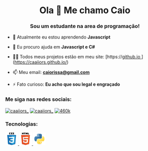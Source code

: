 <h1 align="center">Ola 👋 Me chamo Caio</h1>
<h3 align="center">Sou um estudante na area de programação!</h3>

- 🌱 Atualmente eu estou aprendendo **Javascript**

- 🤝 Eu procuro ajuda em **Javascript e C#**

- 👨‍💻 Todos meus projetos estão em meu site: [https://[github.io
](https://caaiiors.github.io/)](https://caaiiors.github.io/)

- 📫 Meu email: **caiorissa@gmail.com**

- ⚡ Fato curioso: **Eu acho que sou legal e engraçado**

<h3 align="left">Me siga nas redes sociais:</h3>
<p align="left">
<a href="https://twitter.com/caaiiors_" target="blank"><img align="center" src="https://raw.githubusercontent.com/rahuldkjain/github-profile-readme-generator/master/src/images/icons/Social/twitter.svg" alt="caaiiors_" height="30" width="40" /></a>
<a href="https://instagram.com/caaiiors_" target="blank"><img align="center" src="https://raw.githubusercontent.com/rahuldkjain/github-profile-readme-generator/master/src/images/icons/Social/instagram.svg" alt="caaiiors_" height="30" width="40" /></a>
<a href="https://www.youtube.com/c/460k" target="blank"><img align="center" src="https://raw.githubusercontent.com/rahuldkjain/github-profile-readme-generator/master/src/images/icons/Social/youtube.svg" alt="460k" height="30" width="40" /></a>
</p>

<h3 align="left">Tecnologias:</h3>
<p align="left"> <a href="https://www.w3schools.com/css/" target="_blank" rel="noreferrer"> <img src="https://raw.githubusercontent.com/devicons/devicon/master/icons/css3/css3-original-wordmark.svg" alt="css3" width="40" height="40"/> </a> <a href="https://www.w3.org/html/" target="_blank" rel="noreferrer"> <img src="https://raw.githubusercontent.com/devicons/devicon/master/icons/html5/html5-original-wordmark.svg" alt="html5" width="40" height="40"/> </a> <a href="https://www.python.org" target="_blank" rel="noreferrer"> <img src="https://raw.githubusercontent.com/devicons/devicon/master/icons/python/python-original.svg" alt="python" width="40" height="40"/> </a> </p>
